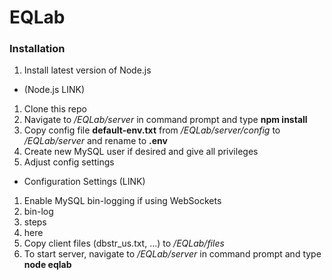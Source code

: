 # EQLab

### Installation
1. Install latest version of Node.js
  * (Node.js LINK)
1. Clone this repo
1. Navigate to */EQLab/server* in command prompt and type **npm install**
1. Copy config file **default-env.txt** from */EQLab/server/config* to */EQLab/server* and rename to **.env**
1. Create new MySQL user if desired and give all privileges
1. Adjust config settings
  * Configuration Settings (LINK)
1. Enable MySQL bin-logging if using WebSockets
  1. bin-log
  1. steps
  1. here
1. Copy client files (dbstr_us.txt, ...) to */EQLab/files*
1. To start server, navigate to */EQLab/server* in command prompt and type **node eqlab**